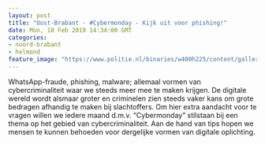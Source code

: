 ```yaml
---
layout: post
title: "Oost-Brabant - #Cybermonday - Kijk uit voor phishing!"
date: Mon, 18 Feb 2019 14:34:00 GMT
categories: 
- noord-brabant 
- helmond 
feature_image: "https://www.politie.nl/binaries/w400h225/content/gallery/politie/nieuws/2019/februari/09-ob/cybermondag-2.jpg"
---
```


WhatsApp-fraude, phishing, malware; allemaal vormen van cybercriminaliteit waar we steeds meer mee te maken krijgen. De digitale wereld wordt alsmaar groter en criminelen zien steeds vaker kans om grote bedragen afhandig te maken bij slachtoffers.
Om hier extra aandacht voor te vragen willen we iedere maand d.m.v. “Cybermonday” stilstaan bij een thema op het gebied van cybercriminaliteit. Aan de hand van tips hopen we mensen te kunnen behoeden voor dergelijke vormen van digitale oplichting.
